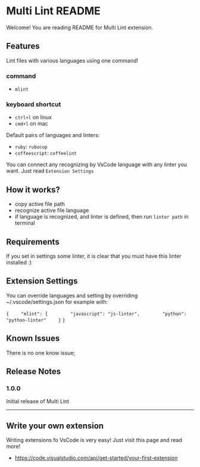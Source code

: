 # Multi Lint README

Welcome! You are reading README for Multi Lint extension.

## Features

Lint files with various languages using one command!

### command
* `mlint`

### keyboard shortcut
* `ctrl+l` on linux
* `cmd+l` on mac

Default pairs of languages and linters: 
* `ruby`: `rubocop` 
* `coffeescript`: `coffeelint`

You can connect any recognizing by VsCode language with any linter you want. 
Just read `Extension Settings` 

## How it works?
* copy active file path
* recognize active file language 
* if language is recognized, and linter is defined,
    then run `linter path` in terminal

## Requirements

If you set in settings some linter, it is clear that you must have this linter installed :)

## Extension Settings

You can override languages and setting by overriding ~/.vscode/settings.json for example with:

`{`
`    "mlint": {`
`        "javascript": "js-linter",`
`        "python": "python-linter"`
`    }`
`}`

## Known Issues

There is no one know issue;

## Release Notes


### 1.0.0

Initial release of Multi Lint


-----------------------------------------------------------------------------------------------------------

## Write your own extension
Writing extensions fo VsCode is very easy!
Just visit this page and read more!
* https://code.visualstudio.com/api/get-started/your-first-extension

